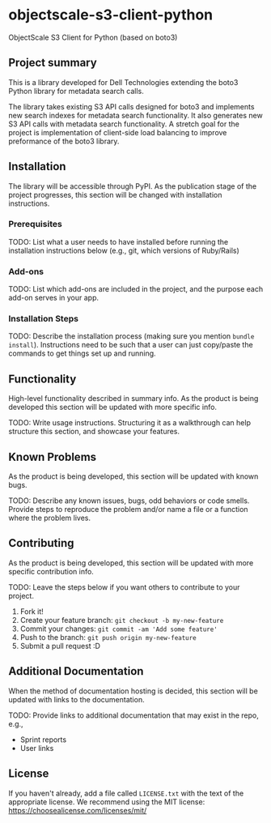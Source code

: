 # objectscale-s3-client-python
ObjectScale S3 Client for Python (based on boto3)

## Project summary

This is a library developed for Dell Technologies extending the boto3 Python library for metadata search calls.

The library takes existing S3 API calls designed for boto3 and implements new search indexes for metadata search functionality. It also generates new S3 API calls with metadata search functionality. A stretch goal for the project is implementation of client-side load balancing to improve preformance of the boto3 library.

## Installation

The library will be accessible through PyPI. As the publication stage of the project progresses, this section will be changed with installation instructions.

### Prerequisites

TODO: List what a user needs to have installed before running the installation instructions below (e.g., git, which versions of Ruby/Rails)

### Add-ons

TODO: List which add-ons are included in the project, and the purpose each add-on serves in your app.

### Installation Steps

TODO: Describe the installation process (making sure you mention `bundle install`).
Instructions need to be such that a user can just copy/paste the commands to get things set up and running. 


## Functionality

High-level functionality described in summary info. As the product is being developed this section will be updated with more specific info.

TODO: Write usage instructions. Structuring it as a walkthrough can help structure this section,
and showcase your features.


## Known Problems

As the product is being developed, this section will be updated with known bugs.

TODO: Describe any known issues, bugs, odd behaviors or code smells. 
Provide steps to reproduce the problem and/or name a file or a function where the problem lives.


## Contributing

As the product is being developed, this section will be updated with more specific contribution info.

TODO: Leave the steps below if you want others to contribute to your project.

1. Fork it!
2. Create your feature branch: `git checkout -b my-new-feature`
3. Commit your changes: `git commit -am 'Add some feature'`
4. Push to the branch: `git push origin my-new-feature`
5. Submit a pull request :D

## Additional Documentation

When the method of documentation hosting is decided, this section will be updated with links to the documentation.

TODO: Provide links to additional documentation that may exist in the repo, e.g.,
  * Sprint reports
  * User links

## License

If you haven't already, add a file called `LICENSE.txt` with the text of the appropriate license.
We recommend using the MIT license: <https://choosealicense.com/licenses/mit/>